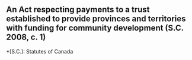 ## An Act respecting payments to a trust established to provide provinces and territories with funding for community development (S.C. 2008, c. 1)
  *[S.C.]: Statutes of Canada
